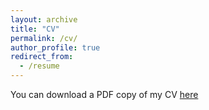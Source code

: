 ```yaml
---
layout: archive
title: "CV"
permalink: /cv/
author_profile: true
redirect_from:
  - /resume
---
```


You can download a PDF copy of my CV [here](https://www.dropbox.com/s/lxs05hhv03lmids/AValentim_CV.pdf?dl=0)



